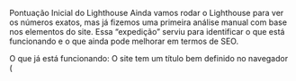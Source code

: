 Pontuação Inicial do Lighthouse
Ainda vamos rodar o Lighthouse para ver os números exatos, mas já fizemos uma primeira análise manual com base nos elementos do site. Essa “expedição” serviu para identificar o que está funcionando e o que ainda pode melhorar em termos de SEO.

O que já está funcionando:
O site tem um título bem definido no navegador (<title>):
"Plataforma de Dados sobre Espécies Nativas"
Há uso de <h1> na estrutura da página, o que é ótimo para indicar o conteúdo principal.

O que pode melhorar:
Falta uma meta description. Esse é um resumo que aparece no Google quando alguém pesquisa o site.

Sugestão para adicionar no <head>:
Imagens sem descrição (alt). Algumas imagens não têm o atributo alt, o que dificulta a acessibilidade e a leitura pelos robôs do Google.
Estrutura dos títulos (headings) precisa ser melhor organizada com <h2>, <h3>, etc. Isso ajuda tanto no SEO quanto na leitura por pessoas com deficiência.

3 ajustes mais importantes para fazer logo:
Adicionar uma meta descrição na página principal.
Revisar todas as imagens para garantir que elas tenham uma descrição no alt.
Ajustar a hierarquia dos títulos (ex: usar <h2> para seções principais, <h3> para subtítulos...).
